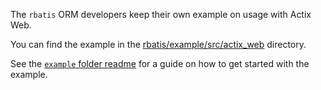 The `rbatis` ORM developers keep their own example on usage with Actix Web.

You can find the example in the [rbatis/example/src/actix_web](https://github.com/rbatis/rbatis/blob/master/example/src/actix_web/main.rs) directory.

See the [`example` folder readme](https://github.com/rbatis/rbatis/tree/master/example) for a guide on how to get started with the example.
